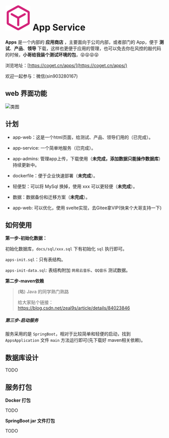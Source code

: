 # <img src="docs/img/app-128.svg" width="80" height="80"> App Service


**Apps** 是一个内部的 **应用商店** ，主要面向于公司内部，或者部门的 App，便于 **测试**、**产品**、**领导** 下载，这样也更便于应用的管理，也可以免去你在风控的敲代码的时候，**小哥给我装个测试环境的包**，😝😝😝😝

浏览地址：[https://coget.cn/apps/](https://coget.cn/apps/)

欢迎一起参与：微信(sin903280167)

## web 界面功能

![类图](http://f100.coget.cn/apps/web-demonstration.gif)

## 计划

- app-web：这是一个html页面，给测试、产品、领导们用的（已完成）。
- app-service: 一个简单地服务（已完成）。
- app-admins: 管理app上传，下载使用（**未完成，添加数据只能操作数据库**）持续更新中。

- dockerfile：便于企业快速部署（**未完成**）。
- 轻便型：可以将 MySql 换掉，使用 xxx 可以更轻便（**未完成**）。
- 数据：数据备份和迁移方案（**未完成**）。
- app-web: 可以优化，使用 svelte实现，去Gitee拿VIP(快来个大哥支持一下)



## 如何使用

**第一步-初始化数据：**

初始化数据库，`docs/sql/xxx.sql` 下有初始化 `sql` 执行即可。

`apps-init.sql`：只有表结构。

`apps-init-data.sql`: 表结构附加 `网易云音乐`、`QQ音乐` 测试数据。


**第二步-maven依赖**


> (略) Java 的同学熟门熟路
>
> 给大家贴个链接：https://blog.csdn.net/zeal9s/article/details/84023846

##### 第三步-启动服务

服务采用的是 `SpringBoot`，相对于比较简单和轻便的启动，找到 `AppsApplication` 文件 `main` 方法运行即可(先下载好 maven相关依赖)。


## 数据库设计

TODO


## 服务打包



**Docker 打包**

TODO



**SpringBoot jar 文件打包**

TODO

